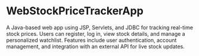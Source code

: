# WebStockPriceTrackerApp
A Java-based web app using JSP, Servlets, and JDBC for tracking real-time stock prices. Users can register, log in, view stock details, and manage a personalized watchlist. Features include user authentication, account management, and integration with an external API for live stock updates.
